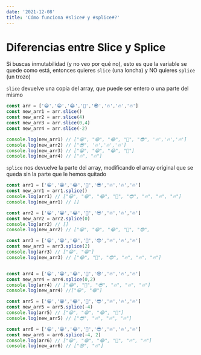 ```yaml
---
date: '2021-12-08'
title: 'Cómo funciona #slice# y #splice#?'
---
```


# Diferencias entre Slice y Splice

Si buscas inmutabilidad (y no veo por qué no), esto es que la variable se quede como está, entonces quieres `slice` (una loncha) y NO quieres `splice` (un trozo)

`slice` devuelve una copia del array, que puede ser entero o una parte del mismo

<!-- prettier-ignore -->
```js
const arr = ['😀','😁','😂','🤣','😎','🔥','🔥','🔥']
const new_arr1 = arr.slice()
const new_arr2 = arr.slice(4)
const new_arr3 = arr.slice(0,4)
const new_arr4 = arr.slice(-2)

console.log(new_arr1) // ["😀", "😁", "😂", "🤣", "😎", '🔥','🔥','🔥']
console.log(new_arr2) // ["😎", '🔥','🔥','🔥']
console.log(new_arr3) // ["😀", "😁", "😂", "🤣"]
console.log(new_arr4) // ["🔥", "🔥"]
```

`splice` nos devuelve la parte del array, modificando el array original que se queda sin la parte que le hemos quitado

<!-- prettier-ignore -->
```js
const arr1 = ['😀','😁','😂','🤣','😎','🔥','🔥','🔥']
const new_arr1 = arr1.splice() 
console.log(arr1) // ["😀", "😁", "😂", "🤣", "😎", "🔥", "🔥", "🔥"]
console.log(new_arr1) // []

const arr2 = ['😀','😁','😂','🤣','😎','🔥','🔥','🔥']
const new_arr2 = arr2.splice(0) 
console.log(arr2) // []
console.log(new_arr2) // ["😀", "😁", "😂", "🤣", "😎", 

const arr3 = ['😀','😁','😂','🤣','😎','🔥','🔥','🔥']
const new_arr3 = arr3.splice(2) 
console.log(arr3) // ["😀", "😁"]
console.log(new_arr3) // ["😂", "🤣", "😎", "🔥", "🔥", "🔥"]


const arr4 = ['😀','😁','😂','🤣','😎','🔥','🔥','🔥']
const new_arr4 = arr4.splice(0,2) 
console.log(arr4) // ["😂", "🤣", "😎", "🔥", "🔥", "🔥"]
console.log(new_arr4) //["😀", "😁"]

const arr5 = ['😀','😁','😂','🤣','😎','🔥','🔥','🔥']
const new_arr5 = arr5.splice(-4) 
console.log(arr5) // ["😀", "😁", "😂", "🤣"]
console.log(new_arr5) // ["😎", "🔥", "🔥", "🔥"]

const arr6 = ['😀','😁','😂','🤣','😎','🔥','🔥','🔥']
const new_arr6 = arr6.splice(-4, 2) 
console.log(arr6) // ["😀", "😁", "😂", "🤣", "🔥", "🔥"]
console.log(new_arr6) // ["😎", "🔥"]
```

